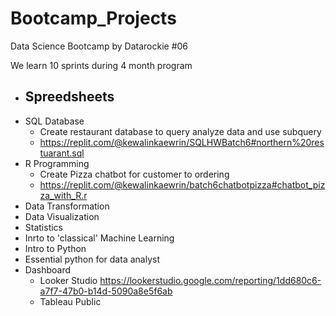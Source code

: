 # Bootcamp_Projects

Data Science Bootcamp by Datarockie #06

We learn 10 sprints during 4 month program
  - Spreedsheets
      - 
  - SQL Database
      - Create restaurant database to query analyze data and use subquery
      - https://replit.com/@kewalinkaewrin/SQLHWBatch6#northern%20restuarant.sql
  - R Programming
      - Create Pizza chatbot for customer to ordering 
      - https://replit.com/@kewalinkaewrin/batch6chatbotpizza#chatbot_pizza_with_R.r
  - Data Transformation
  - Data Visualization
  - Statistics
  - Inrto to 'classical' Machine Learning
  - Intro to Python
  - Essential python for data analyst
  - Dashboard
    - Looker Studio https://lookerstudio.google.com/reporting/1dd680c6-a7f7-47b0-b14d-5090a8e5f6ab
    - Tableau Public 
  
